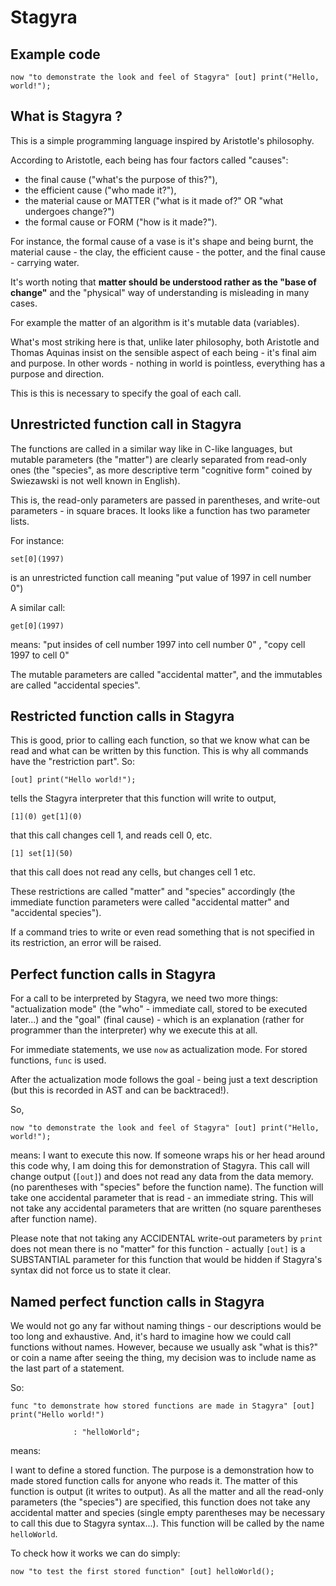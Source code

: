 # Stagyra

## Example code

`now "to demonstrate the look and feel of Stagyra" [out] print("Hello, world!");`

## What is Stagyra ?

This is a simple programming language inspired by Aristotle's philosophy.

According to Aristotle, each being has four factors called "causes":
* the final cause ("what's the purpose of this?"),
* the efficient cause ("who made it?"),
* the material cause or MATTER ("what is it made of?" OR "what undergoes change?")
* the formal cause or FORM ("how is it made?").

For instance, the formal cause of a vase is it's shape and being burnt,
the material cause - the clay,
the efficient cause - the potter,
and the final cause - carrying water.

It's worth noting that **matter should be understood rather as the "base of change"**
and the "physical" way of understanding is misleading in many cases.

For example the matter of an algorithm is it's mutable data (variables).

What's most striking here is that, unlike later philosophy, both Aristotle and Thomas Aquinas
insist on the sensible aspect of each being - it's final aim and purpose.
In other words - nothing in world is pointless, everything has a purpose and direction.

This is this is necessary to specify the goal of each call.

## Unrestricted function call in Stagyra

The functions are called in a similar way like in C-like languages,
but mutable parameters (the "matter") are clearly separated from read-only ones
(the "species", as more descriptive term "cognitive form" coined by Swiezawski is not well known in English).

This is, the read-only parameters are passed in parentheses, and write-out parameters - in square braces.
It looks like a function has two parameter lists.

For instance:

`set[0](1997)`

is an unrestricted function call meaning "put value of 1997 in cell number 0")

A similar call:

`get[0](1997)`

means: "put insides of cell number 1997 into cell number 0" , "copy cell 1997 to cell 0"

The mutable parameters are called "accidental matter",
and the immutables are called "accidental species".

## Restricted function calls in Stagyra

This is good, prior to calling each function, so that we know what can be read and what can be written by this function.
This is why all commands have the "restriction part". So:

`[out] print("Hello world!");`

tells the Stagyra interpreter that this function will write to output,

`[1](0) get[1](0)`

that this call changes cell 1, and reads cell 0, etc.

`[1] set[1](50)`

that this call does not read any cells, but changes cell 1 etc.

These restrictions are called "matter" and "species" accordingly (the immediate function parameters were called "accidental matter" and "accidental species").

If a command tries to write or even read something that is not specified in its restriction, an error will be raised.

## Perfect function calls in Stagyra

For a call to be interpreted by Stagyra, we need two more things: "actualization mode" (the "who" - immediate call, stored to be executed later...) and the "goal" (final cause) - which is an explanation (rather for programmer than the interpreter) why we execute this at all.

For immediate statements, we use `now` as actualization mode.
For stored functions, `func` is used.

After the actualization mode follows the goal - being just a text description (but this is recorded in AST and can be backtraced!).

So, 

`now "to demonstrate the look and feel of Stagyra" [out] print("Hello, world!");`

means: I want to execute this now. If someone wraps his or her head around this code why, I am doing this for demonstration of Stagyra.
This call will change output (`[out]`) and does not read any data from the data memory.
(no parentheses with "species" before the function name). The function will take one accidental parameter that is read - an immediate string.
This will not take any accidental parameters that are written (no square parentheses after function name).

Please note that not taking any ACCIDENTAL write-out parameters by `print` does not mean there is no "matter" for this function - actually
`[out]` is a SUBSTANTIAL parameter for this function that would be hidden if Stagyra's syntax did not force us to state it clear. 

## Named perfect function calls in Stagyra

We would not go any far without naming things - our descriptions would be too long and exhaustive.
And, it's hard to imagine how we could call functions without names.
However, because we usually ask "what is this?" or coin a name after seeing the thing, my decision was to include name as the last part of a statement.

So:


`func "to demonstrate how stored functions are made in Stagyra" [out] print("Hello world!")`

`              : "helloWorld";`


 means:

 I want to define a stored function. The purpose is a demonstration how to made stored function calls for anyone who reads it.
 The matter of this function is output (it writes to output).
 As all the matter and all the read-only parameters (the "species") are specified, this function does not take any accidental matter and species
 (single empty parentheses may be necessary to call this due to Stagyra syntax...).
 This function will be called by the name `helloWorld`.

 To check how it works we can do simply:

 `now "to test the first stored function" [out] helloWorld();`